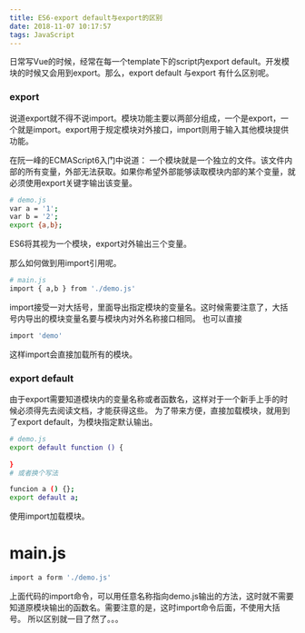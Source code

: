 ```yaml
---
title: ES6-export default与export的区别
date: 2018-11-07 10:17:57
tags: JavaScript
---
```

日常写Vue的时候，经常在每一个template下的script内export default。开发模块的时候又会用到export。那么，export default 与export 有什么区别呢。

### export
说道export就不得不说import。模块功能主要以两部分组成，一个是export，一个就是import。export用于规定模块对外接口，import则用于输入其他模块提供功能。

在阮一峰的ECMAScript6入门中说道：
一个模块就是一个独立的文件。该文件内部的所有变量，外部无法获取。如果你希望外部能够读取模块内部的某个变量，就必须使用export关键字输出该变量。

```bash
# demo.js
var a = '1';
var b = '2';
export {a,b};
```
ES6将其视为一个模块，export对外输出三个变量。

那么如何做到用import引用呢。
```bash
# main.js
import { a,b } from './demo.js'
```
import接受一对大括号，里面导出指定模块的变量名。这时候需要注意了，大括号内导出的模块变量名要与模块内对外名称接口相同。
也可以直接
```bash
import 'demo'
```
这样import会直接加载所有的模块。
### export default
由于export需要知道模块内的变量名称或者函数名，这样对于一个新手上手的时候必须得先去阅读文档，才能获得这些。
为了带来方便，直接加载模块，就用到了export default，为模块指定默认输出。
```bash
# demo.js
export default function () {
    
}
# 或者换个写法

funcion a () {};
export default a;
```
使用import加载模块。
# main.js
```bash
import a form './demo.js'
```
上面代码的import命令，可以用任意名称指向demo.js输出的方法，这时就不需要知道原模块输出的函数名。需要注意的是，这时import命令后面，不使用大括号。
所以区别就一目了然了。。。

